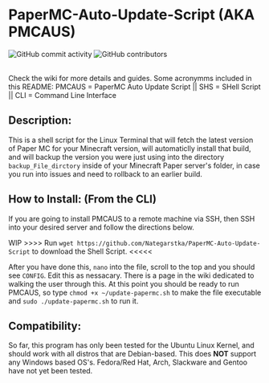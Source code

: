 # PaperMC-Auto-Update-Script (AKA PMCAUS) 

![GitHub commit activity](https://img.shields.io/github/commit-activity/m/Nategarstka/PaperMC-Auto-Update-Script)
![GitHub contributors](https://img.shields.io/github/contributors/Nategarstka/PaperMC-Auto-Update-Script)

<br> Check the wiki for more details and guides. Some acronymms included in this README: PMCAUS = PaperMC Auto Update Script || SHS = SHell Script || CLI = Command Line Interface
## Description:
This is a shell script for the Linux Terminal that will fetch the latest version of Paper MC for your Minecraft version, will automaticlly install that build, and will backup the version you were just using into the directory ```backup_File_dirctory``` inside of your Minecraft Paper server's folder, in case you run into issues and need to rollback to an earlier build.

## How to Install: (From the CLI)
If you are going to install PMCAUS to a remote machine via SSH, then SSH into your desired server and follow the directions below.

WIP >>>> Run ```wget https://github.com/Nategarstka/PaperMC-Auto-Update-Script``` to download the Shell Script. <<<<<


After you have done this, ```nano``` into the file, scroll to the top and you should see ```CONFIG```. Edit this as nessacary. There is a page in the wiki dedicated to walking the user through this. At this point you should be ready to run PMCAUS, so type ```chmod +x ~/update-papermc.sh``` to make the file executable and ```sudo ./update-papermc.sh``` to run it.
 

## Compatibility:
So far, this program has only been tested for the Ubuntu Linux Kernel, and should work with all distros that are Debian-based. This does <b>NOT</b> support any Windows based OS's. Fedora/Red Hat, Arch, Slackware and Gentoo have not yet been tested.

